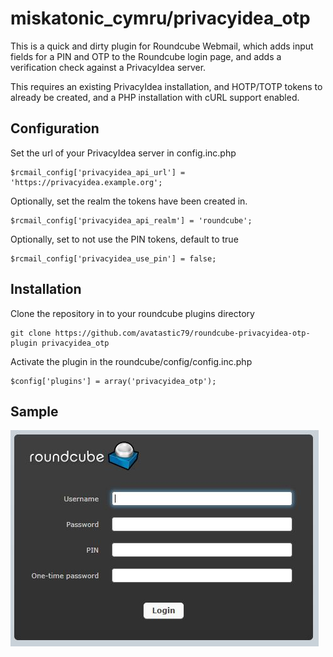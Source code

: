 miskatonic_cymru/privacyidea_otp
================================

This is a quick and dirty plugin for Roundcube Webmail, which adds input fields for a PIN and OTP to the Roundcube login page, and adds a verification check against a PrivacyIdea server.

This requires an existing PrivacyIdea installation, and HOTP/TOTP tokens to already be created, and a PHP installation with cURL support enabled.


Configuration
-------------

Set the url of your PrivacyIdea server in config.inc.php

    $rcmail_config['privacyidea_api_url'] = 'https://privacyidea.example.org';

Optionally, set the realm the tokens have been created in.

    $rcmail_config['privacyidea_api_realm'] = 'roundcube';

Optionally, set to not use the PIN tokens, default to true

    $rcmail_config['privacyidea_use_pin'] = false;


Installation
------------

Clone the repository in to your roundcube plugins directory

    git clone https://github.com/avatastic79/roundcube-privacyidea-otp-plugin privacyidea_otp

Activate the plugin in the roundcube/config/config.inc.php

    $config['plugins'] = array('privacyidea_otp');


Sample
------
![](images/screenshot.png)

